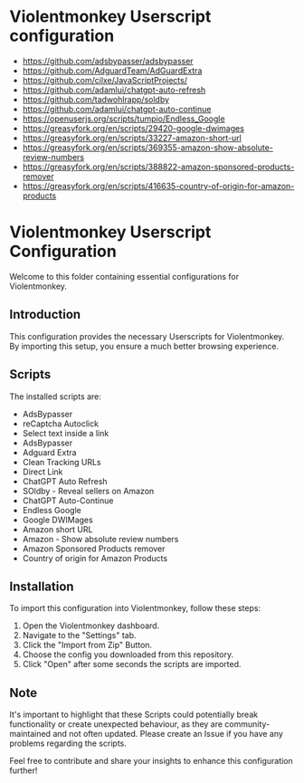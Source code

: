 # Violentmonkey Userscript configuration

- https://github.com/adsbypasser/adsbypasser
- https://github.com/AdguardTeam/AdGuardExtra
- https://github.com/cilxe/JavaScriptProjects/
- https://github.com/adamlui/chatgpt-auto-refresh
- https://github.com/tadwohlrapp/soldby
- https://github.com/adamlui/chatgpt-auto-continue
- https://openuserjs.org/scripts/tumpio/Endless_Google
- https://greasyfork.org/en/scripts/29420-google-dwimages
- https://greasyfork.org/en/scripts/33227-amazon-short-url
- https://greasyfork.org/en/scripts/369355-amazon-show-absolute-review-numbers
- https://greasyfork.org/en/scripts/388822-amazon-sponsored-products-remover
- https://greasyfork.org/en/scripts/416635-country-of-origin-for-amazon-products

# Violentmonkey Userscript Configuration
Welcome to this folder containing essential configurations for Violentmonkey.

## Introduction
This configuration provides the necessary Userscripts for Violentmonkey. By importing this setup, you ensure a much better browsing experience.

## Scripts
The installed scripts are:
- AdsBypasser
- reCaptcha Autoclick
- Select text inside a link
- AdsBypasser
- Adguard Extra
- Clean Tracking URLs
- Direct Link
- ChatGPT Auto Refresh
- SOldby - Reveal sellers on Amazon
- ChatGPT Auto-Continue
- Endless Google
- Google DWIMages
- Amazon short URL
- Amazon - Show absolute review numbers
- Amazon Sponsored Products remover
- Country of origin for Amazon Products

## Installation
To import this configuration into Violentmonkey, follow these steps:

1. Open the Violentmonkey dashboard.
2. Navigate to the "Settings" tab.
3. Click the "Import from Zip" Button.
4. Choose the config you downloaded from this repository.
5. Click "Open" after some seconds the scripts are imported.

## Note
It's important to highlight that these Scripts could potentially break functionality or create unexpected behaviour, as they are community-maintained and not often updated. Please create an Issue if you have any problems regarding the scripts.

Feel free to contribute and share your insights to enhance this configuration further!
